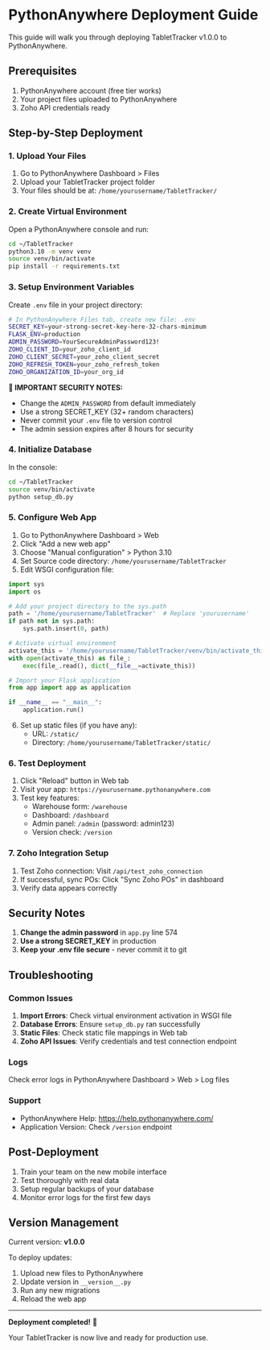 # PythonAnywhere Deployment Guide

This guide will walk you through deploying TabletTracker v1.0.0 to PythonAnywhere.

## Prerequisites

1. PythonAnywhere account (free tier works)
2. Your project files uploaded to PythonAnywhere
3. Zoho API credentials ready

## Step-by-Step Deployment

### 1. Upload Your Files

1. Go to PythonAnywhere Dashboard > Files
2. Upload your TabletTracker project folder
3. Your files should be at: `/home/yourusername/TabletTracker/`

### 2. Create Virtual Environment

Open a PythonAnywhere console and run:

```bash
cd ~/TabletTracker
python3.10 -m venv venv
source venv/bin/activate
pip install -r requirements.txt
```

### 3. Setup Environment Variables

Create `.env` file in your project directory:

```bash
# In PythonAnywhere Files tab, create new file: .env
SECRET_KEY=your-strong-secret-key-here-32-chars-minimum
FLASK_ENV=production
ADMIN_PASSWORD=YourSecureAdminPassword123!
ZOHO_CLIENT_ID=your_zoho_client_id
ZOHO_CLIENT_SECRET=your_zoho_client_secret  
ZOHO_REFRESH_TOKEN=your_zoho_refresh_token
ZOHO_ORGANIZATION_ID=your_org_id
```

**🚨 IMPORTANT SECURITY NOTES:**
- Change the `ADMIN_PASSWORD` from default immediately
- Use a strong SECRET_KEY (32+ random characters)  
- Never commit your `.env` file to version control
- The admin session expires after 8 hours for security

### 4. Initialize Database

In the console:

```bash
cd ~/TabletTracker
source venv/bin/activate
python setup_db.py
```

### 5. Configure Web App

1. Go to PythonAnywhere Dashboard > Web
2. Click "Add a new web app"
3. Choose "Manual configuration" > Python 3.10
4. Set Source code directory: `/home/yourusername/TabletTracker`
5. Edit WSGI configuration file:

```python
import sys
import os

# Add your project directory to the sys.path
path = '/home/yourusername/TabletTracker'  # Replace 'yourusername'
if path not in sys.path:
    sys.path.insert(0, path)

# Activate virtual environment
activate_this = '/home/yourusername/TabletTracker/venv/bin/activate_this.py'
with open(activate_this) as file_:
    exec(file_.read(), dict(__file__=activate_this))

# Import your Flask application
from app import app as application

if __name__ == "__main__":
    application.run()
```

6. Set up static files (if you have any):
   - URL: `/static/`
   - Directory: `/home/yourusername/TabletTracker/static/`

### 6. Test Deployment

1. Click "Reload" button in Web tab
2. Visit your app: `https://yourusername.pythonanywhere.com`
3. Test key features:
   - Warehouse form: `/warehouse`
   - Dashboard: `/dashboard` 
   - Admin panel: `/admin` (password: admin123)
   - Version check: `/version`

### 7. Zoho Integration Setup

1. Test Zoho connection: Visit `/api/test_zoho_connection`
2. If successful, sync POs: Click "Sync Zoho POs" in dashboard
3. Verify data appears correctly

## Security Notes

1. **Change the admin password** in `app.py` line 574
2. **Use a strong SECRET_KEY** in production
3. **Keep your .env file secure** - never commit it to git

## Troubleshooting

### Common Issues

1. **Import Errors**: Check virtual environment activation in WSGI file
2. **Database Errors**: Ensure `setup_db.py` ran successfully  
3. **Static Files**: Check static file mappings in Web tab
4. **Zoho API Issues**: Verify credentials and test connection endpoint

### Logs

Check error logs in PythonAnywhere Dashboard > Web > Log files

### Support

- PythonAnywhere Help: https://help.pythonanywhere.com/
- Application Version: Check `/version` endpoint

## Post-Deployment

1. Train your team on the new mobile interface
2. Test thoroughly with real data
3. Setup regular backups of your database
4. Monitor error logs for the first few days

## Version Management

Current version: **v1.0.0**

To deploy updates:
1. Upload new files to PythonAnywhere
2. Update version in `__version__.py`  
3. Run any new migrations
4. Reload the web app

---

**Deployment completed!** 🎉

Your TabletTracker is now live and ready for production use.
